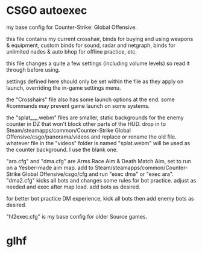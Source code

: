 # CSGO autoexec
my base config for Counter-Strike: Global Offensive. 


this file contains my current crosshair, binds for buying and using weapons & equipment, custom binds for sound, radar and netgraph, binds for unlimited nades & auto bhop for offline practice, etc.

this file changes a quite a few settings (including volume levels) so read it through before using.

settings defined here should only be set within the file as they apply on launch, overriding the in-game settings menu.

the "Crosshairs" file also has some launch options at the end. some #commands may prevent game launch on some systems.

the "splat___.webm" files are smaller, static backgrounds for the enemy counter in DZ that won't block other parts of the HUD.
drop in to Steam/steamapps/common/Counter-Strike Global Offensive/csgo/panorama/videos and replace or rename the old file.
whatever file in the "videos" folder is named "splat.webm" will be used as the counter background. I use the blank one.


"ara.cfg" and "dma.cfg" are Arms Race Aim & Death Match Aim, set to run on a Yesber-made aim map.
add to Steam/steamapps/common/Counter-Strike Global Offensive/csgo/cfg and run "exec dma" or "exec ara".
"dma2.cfg" kicks all bots and changes some rules for bot practice.
adjust as needed and exec after map load. add bots as desired.

for better bot practice DM experience, kick all bots then add enemy bots as desired.


"hl2exec.cfg" is my base config for older Source games.


# glhf
